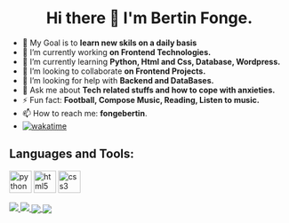 <h1 style = "text-align: center;"> Hi there 👋 I'm Bertin Fonge.</h1>

- 🎯 My Goal is to **learn new skils on a daily basis**
- 🔭 I’m currently working **on Frontend Technologies.**
- 🌱 I’m currently learning **Python, Html and Css, Database, Wordpress.**
- 👯 I’m looking to collaborate **on Frontend Projects.**
- 🤔 I’m looking for help with **Backend and DataBases.**
- 💬 Ask me about **Tech related stuffs and how to cope with anxieties.**
- ⚡ Fun fact: **Football, Compose Music, Reading, Listen to music.**
- 📫 How to reach me: **fongebertin**.
- [![wakatime](https://wakatime.com/badge/user/6bc7d279-4c45-4967-a549-814b4c255d77.svg)](https://wakatime.com/@6bc7d279-4c45-4967-a549-814b4c255d77)
<!--
<h2>Connect with me:</h2>
-->

<h2 align="left">Languages and Tools:</h2>
<p align="left">
  <a href="https://www.w3schools.com/python/"><img src="https://upload.wikimedia.org/wikipedia/commons/0/0a/Python.svg" alt="python logo" width="40" height="40"/></a> 
<!--
<a href="https://javascript.info/"><img src="https://upload.wikimedia.org/wikipedia/commons/9/99/Unofficial_JavaScript_logo_2.svg" alt="js logo" width="40" height="40"></a>
-->
<a href="https://www.w3schools.com/html/"><img src="https://upload.wikimedia.org/wikipedia/commons/3/38/HTML5_Badge.svg" alt="html5 logo" width="40" height="40"></a>
<a href="https://www.w3schools.com/css/"><img src="https://upload.wikimedia.org/wikipedia/commons/d/d5/CSS3_logo_and_wordmark.svg" alt="css3 logo" width="40" height="40"></a></p>

<a href="https://github.com/anuraghazra/github-readme-stats">
    <img src="https://github-readme-stats.vercel.app/api/top-langs/?username=BertinAm&theme=tokyonight&layout=compact&hide_border=true&langs_count=6"/>
</a>

<a href="https://github.com/anuraghazra/github-readme-stats">
    <img src="https://github-readme-stats.vercel.app/api?username=BertinAm&count_private=true&show_icons=true&theme=tokyonight&hide_border=true">
</a>

<a href="https://github.com/anuraghazra/github-readme-stats">
    <img align="center" src="https://github-readme-stats.vercel.app/api/wakatime?username=BertinAm&theme=tokyonight&hide_border=true&line_height=30/"> 
</a>

<a href="https://git.io/streak-stats">
    <img align="center" src="https://github-readme-streak-stats.herokuapp.com/?user=BertinAm&theme=tokyonight&hide_border=true&format=[Y.]n.j"/>
</a>

<!--
**BertinAm/BertinAm** is a ✨ _special_ ✨ repository because its `README.md` (this file) appears on your GitHub profile.

Here are some ideas to get you started:
- 
- 
- 😄 Pronouns: ...
-  ...
-->
